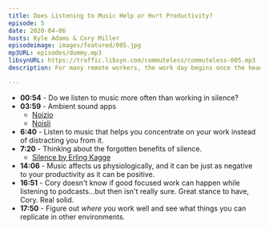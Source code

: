 ```yaml
---
title: Does Listening to Music Help or Hurt Productivity?
episode: 5
date: 2020-04-06
hosts: Kyle Adams & Cory Miller
episodeimage: images/featured/005.jpg
mp3URL: episodes/dummy.mp3
libsynURL: https://traffic.libsyn.com/commuteless/commuteless-005.mp3
description: For many remote workers, the work day begins once the headphones come on and the playlist starts rolling. We turn the music up to 11 and get down to business. On today's episode we talk about the pros and cons of listening to music, podcasts, and other audio while trying to get work done.

---
```


- **00:54** - Do we listen to music more often than working in silence?
- **03:59** - Ambient sound apps
    - [Noizio]([https://noiz.io/](https://noiz.io/))
    - [Noisli]([https://www.noisli.com/](https://www.noisli.com/))
- **6:40** - Listen to music that helps you concentrate on your work instead of distracting you from it.
- **7:20** - Thinking about the forgotten benefits of silence.
    - [Silence by Erling Kagge]([https://amzn.to/34Mx6KE](https://amzn.to/34Mx6KE))
- **14:06** - Music affects us physiologically, and it can be just as negative to your productivity as it can be positive.
- **16:51** - Cory doesn't know if good focused work can happen while listening to podcasts...but then isn't really sure. Great stance to have, Cory. Real solid.
- **17:50** - Figure out *where* you work well and see what things you can replicate in other environments.